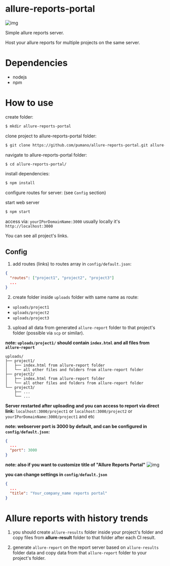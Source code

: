 # allure-reports-portal

![img](https://i.imgur.com/xpjU8MZ.png)

Simple allure reports server. 

Host your allure reports for multiple projects on the same server.

# Dependencies

* nodejs
* npm

# How to use

create folder:
```bash
$ mkdir allure-reports-portal
```

clone project to allure-reports-portal folder:
```bash
$ git clone https://github.com/pumano/allure-reports-portal.git allure-reports-portal
```

navigate to allure-reports-portal folder:
```bash
$ cd allure-reports-portal/
```

install dependencies:

```bash
$ npm install
```

configure routes for server: (see `Config` section)

start web server
```bash
$ npm start
```

access via: `yourIPorDomainName:3000` usually locally it's `http://localhost:3000` 

You can see all project's links.



## Config

1) add routes (links) to routes array in `config/default.json`:

```json
{
  "routes": ["project1", "project2", "project3"]
  ...
}
```

2) create folder inside `uploads` folder with same name as route:

* `uploads/project1`
* `uploads/project2`
* `uploads/project3`

3) upload all data from generated `allure-report` folder to that project's folder (possible via `scp` or similar).

**note: `uploads/project1/` should contain `index.html` and all files from `allure-report`**
```
uploads/
├── project1/
│   ├── index.html from allure-report folder
│   └── all other files and folders from allure-report folder
├── project2/
│   ├── index.html from allure-report folder
│   └── all other files and folders from allure-report folder
└── project3/
    ├── ...
    └── ...
```
**Server restarted after uploading and you can access to report via direct link:**  `localhost:3000/project1` or `localhost:3000/project2` or `yourIPorDomainName:3000/project1` and etc

**note: webserver port is 3000 by default, and can be configured in `config/default.json`:**
```json
{
  ...
  "port": 3000
}
```

**note: also if you want to customize title of "Allure Reports Portal"**
![img](https://i.imgur.com/q3SmUFk.png)

**you can change settings in `config/default.json`**
```json
{
  ...
  "title": "Your_company_name reports portal"
}
```


# Allure reports with history trends

1) you should create `allure-results` folder inside your project's folder and copy files from **allure-result** folder to that folder after each CI result.

2) generate `allure-report` on the report server based on `allure-results` folder data and copy data from that `allure-report` folder to your project's folder.

